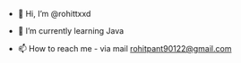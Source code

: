 - 👋 Hi, I’m @rohittxxd

- 🌱 I’m currently learning Java

- 📫 How to reach me - via mail rohitpant90122@gmail.com
